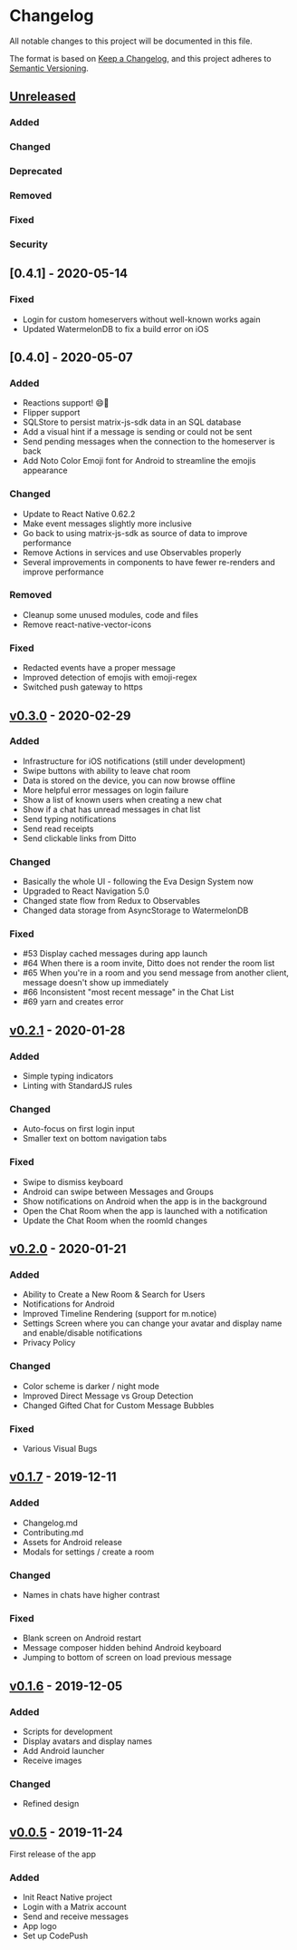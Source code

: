 # Changelog

All notable changes to this project will be documented in this file.

The format is based on [Keep a Changelog](https://keepachangelog.com/en/1.0.0/),
and this project adheres to [Semantic Versioning](https://semver.org/spec/v2.0.0.html).


## [Unreleased]

### Added

### Changed

### Deprecated

### Removed

### Fixed

### Security


## [0.4.1] - 2020-05-14

### Fixed

- Login for custom homeservers without well-known works again
- Updated WatermelonDB to fix a build error on iOS


## [0.4.0] - 2020-05-07

### Added

- Reactions support! 😄🎉
- Flipper support
- SQLStore to persist matrix-js-sdk data in an SQL database
- Add a visual hint if a message is sending or could not be sent
- Send pending messages when the connection to the homeserver is back
- Add Noto Color Emoji font for Android to streamline the emojis appearance

### Changed

- Update to React Native 0.62.2
- Make event messages slightly more inclusive
- Go back to using matrix-js-sdk as source of data to improve performance
- Remove Actions in services and use Observables properly
- Several improvements in components to have fewer re-renders and improve performance

### Removed

- Cleanup some unused modules, code and files
- Remove react-native-vector-icons

### Fixed

- Redacted events have a proper message
- Improved detection of emojis with emoji-regex
- Switched push gateway to https


## [v0.3.0] - 2020-02-29

### Added

- Infrastructure for iOS notifications (still under development)
- Swipe buttons with ability to leave chat room
- Data is stored on the device, you can now browse offline
- More helpful error messages on login failure
- Show a list of known users when creating a new chat
- Show if a chat has unread messages in chat list
- Send typing notifications
- Send read receipts
- Send clickable links from Ditto

### Changed

- Basically the whole UI - following the Eva Design System now
- Upgraded to React Navigation 5.0
- Changed state flow from Redux to Observables
- Changed data storage from AsyncStorage to WatermelonDB

### Fixed

- #53 Display cached messages during app launch
- #64 When there is a room invite, Ditto does not render the room list
- #65 When you're in a room and you send message from another client, message doesn't show up immediately
- #66 Inconsistent "most recent message" in the Chat List
- #69 yarn and creates error


## [v0.2.1] - 2020-01-28

### Added

- Simple typing indicators
- Linting with StandardJS rules

### Changed

- Auto-focus on first login input
- Smaller text on bottom navigation tabs

### Fixed

- Swipe to dismiss keyboard
- Android can swipe between Messages and Groups
- Show notifications on Android when the app is in the background
- Open the Chat Room when the app is launched with a notification
- Update the Chat Room when the roomId changes


## [v0.2.0] - 2020-01-21

### Added

- Ability to Create a New Room & Search for Users
- Notifications for Android
- Improved Timeline Rendering (support for m.notice)
- Settings Screen where you can change your avatar and display name and enable/disable notifications
- Privacy Policy

### Changed

- Color scheme is darker / night mode
- Improved Direct Message vs Group Detection
- Changed Gifted Chat for Custom Message Bubbles

### Fixed

- Various Visual Bugs


## [v0.1.7] - 2019-12-11

### Added

- Changelog.md
- Contributing.md
- Assets for Android release
- Modals for settings / create a room

### Changed

- Names in chats have higher contrast

### Fixed

- Blank screen on Android restart
- Message composer hidden behind Android keyboard
- Jumping to bottom of screen on load previous message


## [v0.1.6] - 2019-12-05

### Added

- Scripts for development
- Display avatars and display names
- Add Android launcher
- Receive images

### Changed

- Refined design


## [v0.0.5] - 2019-11-24

First release of the app

### Added

- Init React Native project
- Login with a Matrix account
- Send and receive messages
- App logo
- Set up CodePush


[Unreleased]: https://gitlab.com/ditto-chat/ditto-mobile/compare/0.4.1...dev
[v0.4.1]: https://gitlab.com/ditto-chat/ditto-mobile/compare/0.4.0...0.4.1
[v0.4.0]: https://gitlab.com/ditto-chat/ditto-mobile/compare/0.3.0...0.4.0
[v0.3.0]: https://gitlab.com/ditto-chat/ditto-mobile/compare/0.2.1...0.3.0
[v0.2.1]: https://gitlab.com/ditto-chat/ditto-mobile/compare/0.2.0...0.2.1
[v0.2.0]: https://gitlab.com/ditto-chat/ditto-mobile/compare/0.1.7...0.2.0
[v0.1.7]: https://gitlab.com/ditto-chat/ditto-mobile/compare/0.1.6...0.1.7
[v0.1.6]: https://gitlab.com/ditto-chat/ditto-mobile/compare/0.0.5...0.1.6
[v0.0.5]: https://gitlab.com/ditto-chat/ditto-mobile/-/tags/0.0.5
